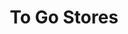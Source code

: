 ---
title: "To Go Stores"
url: /san-juan/to-go-stores-avenida-dr-jose-celso-barbosa/
shop: convenience
---